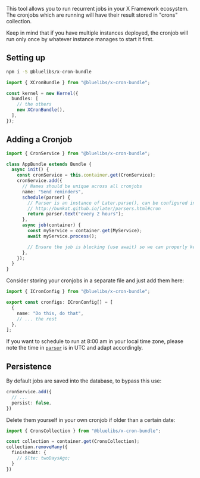This tool allows you to run recurrent jobs in your X Framework ecosystem. The cronjobs which are running will have their result stored in "crons" collection.

Keep in mind that if you have multiple instances deployed, the cronjob will run only once by whatever instance manages to start it first.

## Setting up

```bash
npm i -S @bluelibs/x-cron-bundle
```

```ts
import { XCronBundle } from "@bluelibs/x-cron-bundle";

const kernel = new Kernel({
  bundles: [
    // the others
    new XCronBundle(),
  ],
});
```

## Adding a Cronjob

```ts
import { CronService } from "@bluelibs/x-cron-bundle";

class AppBundle extends Bundle {
  async init() {
    const cronService = this.container.get(CronService);
    cronService.add({
      // Names should be unique across all cronjobs
      name: "Send reminders",
      schedule(parser) {
        // Parser is an instance of Later.parse(), can be configured in many forms
        // http://bunkat.github.io/later/parsers.html#cron
        return parser.text("every 2 hours");
      },
      async job(container) {
        const myService = container.get(MyService);
        await myService.process();

        // Ensure the job is blocking (use await) so we can properly keep track the execution
      },
    });
  }
}
```

Consider storing your cronjobs in a separate file and just add them here:

```ts title="cronjobs.ts"
import { ICronConfig } from "@bluelibs/x-cron-bundle";

export const cronfigs: ICronConfig[] = [
  {
    name: "Do this, do that",
    // ... the rest
  },
];
```

If you want to schedule to run at 8:00 am in your local time zone, please note the time in [`parser`](http://bunkat.github.io/later/parsers.html#cron) is in UTC and adapt accordingly.


## Persistence

By default jobs are saved into the database, to bypass this use:

```ts
cronService.add({
  // ...
  persist: false,
})
```

Delete them yourself in your own cronjob if older than a certain date:

```ts
import { CronsCollection } from "@bluelibs/x-cron-bundle";

const collection = container.get(CronsCollection);
collection.removeMany({
  finishedAt: {
    // $lte: twoDaysAgo; 
  }
})
```
